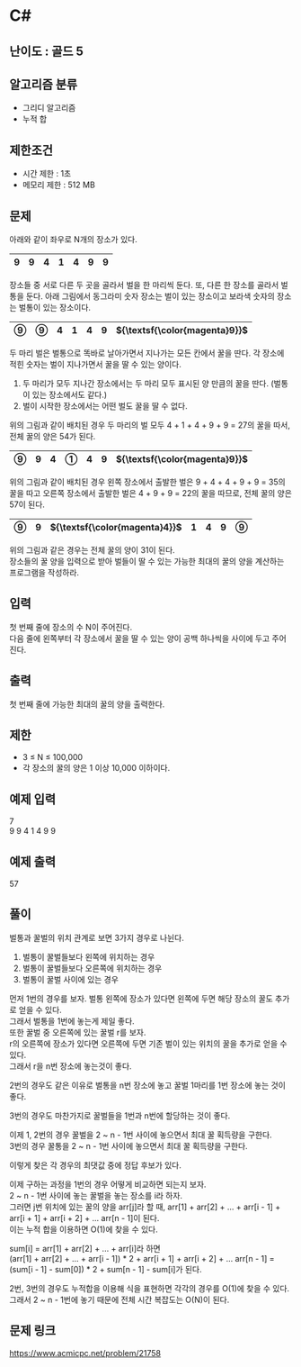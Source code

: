 # C#

## 난이도 : 골드 5

## 알고리즘 분류
  - 그리디 알고리즘
  - 누적 합

## 제한조건
  - 시간 제한 : 1초
  - 메모리 제한 : 512 MB

## 문제
아래와 같이 좌우로 N개의 장소가 있다.<br/>

|9|9|4|1|4|9|9|
|:---:|:---:|:---:|:---:|:---:|:---:|:---:|

장소들 중 서로 다른 두 곳을 골라서 벌을 한 마리씩 둔다. 또, 다른 한 장소를 골라서 벌통을 둔다. 아래 그림에서 동그라미 숫자 장소는 벌이 있는 장소이고 보라색 숫자의 장소는 벌통이 있는 장소이다.<br/>

|⑨|⑨|4|1|4|9|${\textsf{\color{magenta}9}}$|
|:---:|:---:|:---:|:---:|:---:|:---:|:---:|

두 마리 벌은 벌통으로 똑바로 날아가면서 지나가는 모든 칸에서 꿀을 딴다. 각 장소에 적힌 숫자는 벌이 지나가면서 꿀을 딸 수 있는 양이다.<br/>

  1. 두 마리가 모두 지나간 장소에서는 두 마리 모두 표시된 양 만큼의 꿀을 딴다. (벌통이 있는 장소에서도 같다.)
  2. 벌이 시작한 장소에서는 어떤 벌도 꿀을 딸 수 없다.

위의 그림과 같이 배치된 경우 두 마리의 벌 모두 4 + 1 + 4 + 9 + 9 = 27의 꿀을 따서, 전체 꿀의 양은 54가 된다.<br/>

|⑨|9|4|①|4|9|${\textsf{\color{magenta}9}}$|
|:---:|:---:|:---:|:---:|:---:|:---:|:---:|

위의 그림과 같이 배치된 경우 왼쪽 장소에서 출발한 벌은 9 + 4 + 4 + 9 + 9 = 35의 꿀을 따고 오른쪽 장소에서 출발한 벌은 4 + 9 + 9 = 22의 꿀을 따므로, 전체 꿀의 양은 57이 된다.<br/>

|⑨|9|${\textsf{\color{magenta}4}}$|1|4|9|⑨|
|:---:|:---:|:---:|:---:|:---:|:---:|:---:|

위의 그림과 같은 경우는 전체 꿀의 양이 31이 된다.<br/>
장소들의 꿀 양을 입력으로 받아 벌들이 딸 수 있는 가능한 최대의 꿀의 양을 계산하는 프로그램을 작성하라.<br/>


## 입력
첫 번째 줄에 장소의 수 N이 주어진다.<br/>
다음 줄에 왼쪽부터 각 장소에서 꿀을 딸 수 있는 양이 공백 하나씩을 사이에 두고 주어진다.<br/>


## 출력
첫 번째 줄에 가능한 최대의 꿀의 양을 출력한다.<br/>


## 제한
  - 3 ≤ N ≤ 100,000
  - 각 장소의 꿀의 양은 1 이상 10,000 이하이다.


## 예제 입력
7<br/>
9 9 4 1 4 9 9<br/>


## 예제 출력
57<br/>


## 풀이
벌통과 꿀벌의 위치 관계로 보면 3가지 경우로 나뉜다.<br/>

  1. 벌통이 꿀벌들보다 왼쪽에 위치하는 경우
  2. 벌통이 꿀벌들보다 오른쪽에 위치하는 경우
  3. 벌통이 꿀벌 사이에 있는 경우

먼저 1번의 경우를 보자. 벌통 왼쪽에 장소가 있다면 왼쪽에 두면 해당 장소의 꿀도 추가로 얻을 수 있다.<br/>
그래서 벌통을 1번에 놓는게 제일 좋다.<br/>
또한 꿀벌 중 오른쪽에 있는 꿀벌 r를 보자.<br/>
r의 오른쪽에 장소가 있다면 오른쪽에 두면 기존 벌이 있는 위치의 꿀을 추가로 얻을 수 있다.<br/>
그래서 r을 n번 장소에 놓는것이 좋다.<br/>


2번의 경우도 같은 이유로 벌통을 n번 장소에 놓고 꿀벌 1마리를 1번 장소에 놓는 것이 좋다.<br/>


3번의 경우도 마찬가지로 꿀벌들을 1번과 n번에 할당하는 것이 좋다.<br/>


이제 1, 2번의 경우 꿀벌을 2 ~ n - 1번 사이에 놓으면서 최대 꿀 획득량을 구한다.<br/>
3번의 경우 꿀통을 2 ~ n - 1번 사이에 놓으면서 최대 꿀 획득량을 구한다.<br/>


이렇게 찾은 각 경우의 최댓값 중에 정답 후보가 있다.<br/>


이제 구하는 과정을 1번의 경우 어떻게 비교하면 되는지 보자.<br/>
2 ~  n - 1번 사이에 놓는 꿀벌을 놓는 장소를 i라 하자.<br/>
그러면 j번 위치에 있는 꿀의 양을 arr[j]라 할 때, arr[1] + arr[2] + ... + arr[i - 1] + arr[i + 1] + arr[i + 2] + ... arr[n - 1]이 된다.<br/>
이는 누적 합을 이용하면 O(1)에 찾을 수 있다.<br/>


sum[i] = arr[1] + arr[2] + ... + arr[i]라 하면<br/>
(arr[1] + arr[2] + ... + arr[i - 1]) * 2 + arr[i + 1] + arr[i + 2] + ... arr[n - 1] = (sum[i - 1] - sum[0]) * 2 + sum[n - 1] - sum[i]가 된다.<br/>


2번, 3번의 경우도 누적합을 이용해 식을 표현하면 각각의 경우를 O(1)에 찾을 수 있다.<br/>
그래서 2 ~ n - 1번에 놓기 때문에 전체 시간 복잡도는 O(N)이 된다.<br/>


## 문제 링크
https://www.acmicpc.net/problem/21758